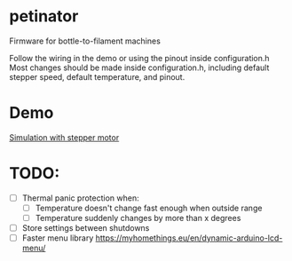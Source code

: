 # petinator
Firmware for bottle-to-filament machines

Follow the wiring in the demo or using the pinout inside configuration.h  
Most changes should be made inside configuration.h, including default stepper speed, default temperature, and pinout. 

# Demo
[Simulation with stepper motor](https://wokwi.com/projects/333363618182595154)

# TODO: 
- [ ] Thermal panic protection when:
    - [ ] Temperature doesn't change fast enough when outside range
    - [ ] Temperature suddenly changes by more than x degrees
- [ ] Store settings between shutdowns
- [ ] Faster menu library https://myhomethings.eu/en/dynamic-arduino-lcd-menu/
